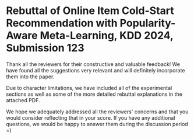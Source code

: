 # Rebuttal of Online Item Cold-Start Recommendation with Popularity-Aware Meta-Learning, KDD 2024, Submission 123

Thank all the reviewers for their constructive and valuable feedback! We have found all the suggestions very relevant and will definitely incorporate them into the paper. 

Due to character limitations, we have included all of the experimental sections as well as some of the more detailed rebuttal explanations in the attached PDF.

We hope we adequately addressed all the reviewers' concerns and that you would consider reflecting that in your score. If you have any additional questions, we would be happy to answer them during the discussion period =)

